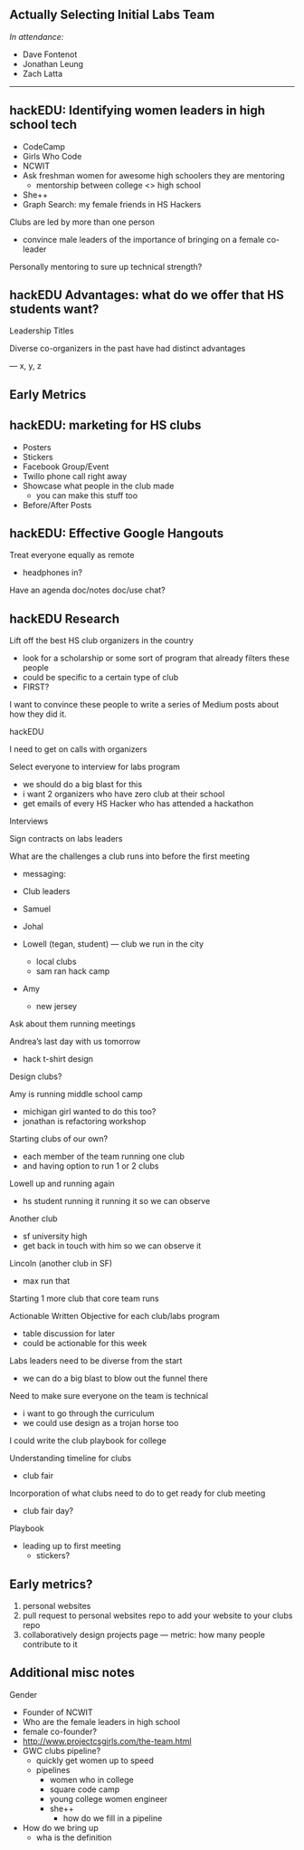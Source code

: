 ## Actually Selecting Initial Labs Team

_In attendance:_

- Dave Fontenot
- Jonathan Leung
- Zach Latta

-------------------------------------------------------------------------------

## hackEDU: Identifying women leaders in high school tech

- CodeCamp
- Girls Who Code
- NCWIT
- Ask freshman women for awesome high schoolers they are mentoring
  - mentorship between college <> high school
- She++
- Graph Search: my female friends in HS Hackers

Clubs are led by more than one person

- convince male leaders of the importance of bringing on a female co-leader

Personally mentoring to sure up technical strength?

## hackEDU Advantages: what do we offer that HS students want?

Leadership Titles

Diverse co-organizers in the past have had distinct advantages

— x, y, z

## Early Metrics

## hackEDU: marketing for HS clubs

- Posters
- Stickers
- Facebook Group/Event
- Twillo phone call right away
- Showcase what people in the club made
  - you can make this stuff too
- Before/After Posts

## hackEDU: Effective Google Hangouts

Treat everyone equally as remote

- headphones in?

Have an agenda doc/notes doc/use chat?

## hackEDU Research

Lift off the best HS club organizers in the country

- look for a scholarship or some sort of program that already filters these
  people
- could be specific to a certain type of club
- FIRST?

I want to convince these people to write a series of Medium posts about how they
did it.

hackEDU

I need to get on calls with organizers

Select everyone to interview for labs program

- we should do a big blast for this
- i want 2 organizers who have zero club at their school
- get emails of every HS Hacker who has attended a hackathon

Interviews

Sign contracts on labs leaders

What are the challenges a club runs into before the first meeting

- messaging:

- Club leaders
- Samuel
- Johal
- Lowell (tegan, student) — club we run in the city
  - local clubs
  - sam ran hack camp
- Amy
  - new jersey

Ask about them running meetings

Andrea’s last day with us tomorrow

- hack t-shirt design

Design clubs?

Amy is running middle school camp

- michigan girl wanted to do this too?
- jonathan is refactoring workshop

Starting clubs of our own?
- each member of the team running one club
- and having option to run 1 or 2 clubs

Lowell up and running again
- hs student running it running it so we can observe

Another club
- sf university high
- get back in touch with him so we can observe it

Lincoln (another club in SF)

- max run that

Starting 1 more club that core team runs

Actionable Written Objective for each club/labs program

- table discussion for later
- could be actionable for this week

Labs leaders need to be diverse from the start

- we can do a big blast to blow out the funnel there

Need to make sure everyone on the team is technical
- i want to go through the curriculum
- we could use design as a trojan horse too

I could write the club playbook for college

Understanding timeline for clubs

- club fair

Incorporation of what clubs need to do to get ready for club meeting

- club fair day?

Playbook

- leading up to first meeting
  - stickers?

## Early metrics?

1. personal websites
2. pull request to personal websites repo to add your website to your clubs repo
3. collaboratively design projects page — metric: how many people contribute to
   it

## Additional misc notes

Gender

- Founder of NCWIT
- Who are the female leaders in high school
- female co-founder?
- http://www.projectcsgirls.com/the-team.html
- GWC clubs pipeline?
  - quickly get women up to speed
  - pipelines
    - women who in college
    - square code camp
    - young college women engineer
    - she++
      - how do we fill in a pipeline
- How do we bring up
  - wha is the definition 
